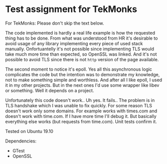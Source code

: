 Test assignment for TekMonks
======

For TekMonks: Please don't skip the text below.

The code implemented is hardly a real life example is how the requested thing has to be done. From what was understood from HR it's desirable to avoid usage of any library implementing every piece of used stack manually. Onfortuantelly it's not possible since implementing TLS would take much more time than expected, so OpenSSL was linked. And it's not possible to avoid TLS since there is not `http` version of the page available.

The second moment to notice it's epoll. Yes all this asynchronous logic complicates the code but the intention was to demonstrate my knowledge, not to make something simple and worthless. And after all I like epoll, I used it in my other projects. But in the next ones I'd use some wrapper like libev or something. Well it depends on a project.

Unfortunately this code doesn't work.. 
Uh yes. It fails.. The problem is in TLS handshake which I was unable to fix quickly. For some reason TLS doesn't work only some domains. For example works with times.com and doesn't work with time.com. If I have more time I'll debug it.
But basically everything else works (but requests from time.com). Unit tests confirm it.

Tested on Ubuntu 19.10

Dependencies:

 * GTest
 * OpenSSL
